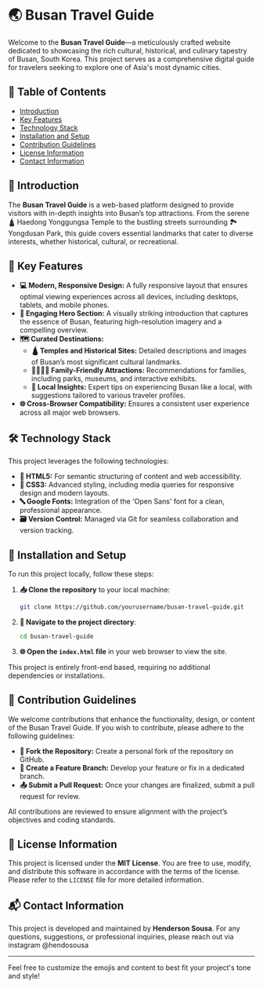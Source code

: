 # 🌏 Busan Travel Guide

Welcome to the **Busan Travel Guide**—a meticulously crafted website dedicated to showcasing the rich cultural, historical, and culinary tapestry of Busan, South Korea. This project serves as a comprehensive digital guide for travelers seeking to explore one of Asia's most dynamic cities.

## 📑 Table of Contents

- [Introduction](#introduction)
- [Key Features](#key-features)
- [Technology Stack](#technology-stack)
- [Installation and Setup](#installation-and-setup)
- [Contribution Guidelines](#contribution-guidelines)
- [License Information](#license-information)
- [Contact Information](#contact-information)

## 🌟 Introduction

The **Busan Travel Guide** is a web-based platform designed to provide visitors with in-depth insights into Busan’s top attractions. From the serene 🛕 Haedong Yonggungsa Temple to the bustling streets surrounding 🏞️ Yongdusan Park, this guide covers essential landmarks that cater to diverse interests, whether historical, cultural, or recreational.

## 🎯 Key Features

- **💻 Modern, Responsive Design:** A fully responsive layout that ensures optimal viewing experiences across all devices, including desktops, tablets, and mobile phones.
- **📸 Engaging Hero Section:** A visually striking introduction that captures the essence of Busan, featuring high-resolution imagery and a compelling overview.
- **🗺️ Curated Destinations:**
  - **🛕 Temples and Historical Sites:** Detailed descriptions and images of Busan’s most significant cultural landmarks.
  - **👨‍👩‍👧‍👦 Family-Friendly Attractions:** Recommendations for families, including parks, museums, and interactive exhibits.
  - **📍 Local Insights:** Expert tips on experiencing Busan like a local, with suggestions tailored to various traveler profiles.
- **🌐 Cross-Browser Compatibility:** Ensures a consistent user experience across all major web browsers.

## 🛠️ Technology Stack

This project leverages the following technologies:

- **🧱 HTML5:** For semantic structuring of content and web accessibility.
- **🎨 CSS3:** Advanced styling, including media queries for responsive design and modern layouts.
- **🔤 Google Fonts:** Integration of the 'Open Sans' font for a clean, professional appearance.
- **🗃️ Version Control:** Managed via Git for seamless collaboration and version tracking.

## 🚀 Installation and Setup

To run this project locally, follow these steps:

1. **📥 Clone the repository** to your local machine:
   ```bash
   git clone https://github.com/yourusername/busan-travel-guide.git
   ```
2. **📂 Navigate to the project directory**:
   ```bash
   cd busan-travel-guide
   ```
3. **🌐 Open the `index.html` file** in your web browser to view the site.

This project is entirely front-end based, requiring no additional dependencies or installations.

## 🤝 Contribution Guidelines

We welcome contributions that enhance the functionality, design, or content of the Busan Travel Guide. If you wish to contribute, please adhere to the following guidelines:

- **🍴 Fork the Repository:** Create a personal fork of the repository on GitHub.
- **🌿 Create a Feature Branch:** Develop your feature or fix in a dedicated branch.
- **📤 Submit a Pull Request:** Once your changes are finalized, submit a pull request for review.

All contributions are reviewed to ensure alignment with the project’s objectives and coding standards.

## 📜 License Information

This project is licensed under the **MIT License**. You are free to use, modify, and distribute this software in accordance with the terms of the license. Please refer to the `LICENSE` file for more detailed information.

## 📬 Contact Information

This project is developed and maintained by **Henderson Sousa**. For any questions, suggestions, or professional inquiries, please reach out via instagram @hendosousa 

---

Feel free to customize the emojis and content to best fit your project's tone and style!
